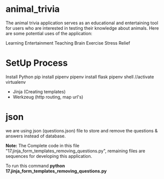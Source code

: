 # animal_trivia
The animal trivia application serves as an educational and entertaining tool for users who are interested in testing their knowledge about animals. Here are some potential uses of the application:

Learning
Entertainment
Teaching
Brain Exercise
Stress Relief

# SetUp Process
Install Python
pip install pipenv
pipenv install flask
pipenv shell //activate virtualenv

- Jinja (Creating templates)
- Werkzeug (http routing, map url's)

# json
we are using json (questions.json) file to store and remove the questions & answers instead of database.

**Note:**
The Complete code in this file "17.jinja_form_templates_removing_questions.py", remaining files are sequences for developing this application.

To run this command **python 17.jinja_form_templates_removing_questions.py**


